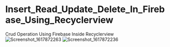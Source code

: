 # Insert_Read_Update_Delete_In_Firebase_Using_Recyclerview
Crud Operation Using Firebase Inside Recyclerview
![Screenshot_1617872263](https://user-images.githubusercontent.com/81486807/113998979-65211b80-987b-11eb-870d-9321e19370ee.png)
![Screenshot_1617872236](https://user-images.githubusercontent.com/81486807/113998985-67837580-987b-11eb-8444-90308702ae80.png)
